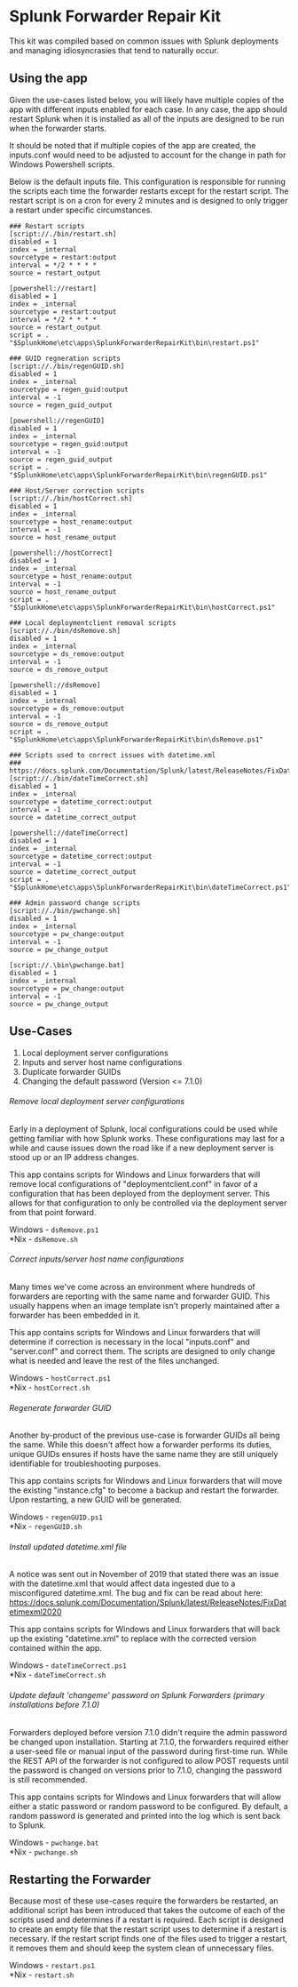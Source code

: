 # Splunk Forwarder Repair Kit
This kit was compiled based on common issues with Splunk deployments and managing idiosyncrasies that tend to naturally occur.

## Using the app
Given the use-cases listed below, you will likely have multiple copies of the app with different inputs enabled for each case. In any case, the app should restart Splunk when it is installed as all of the inputs are designed to be run when the forwarder starts.

It should be noted that if multiple copies of the app are created, the inputs.conf would need to be adjusted to account for the change in path for Windows Powershell scripts.

Below is the default inputs file. This configuration is responsible for running the scripts each time the forwarder restarts except for the restart script. The restart script is on a cron for every 2 minutes and is designed to only trigger a restart under specific circumstances.

```
### Restart scripts
[script://./bin/restart.sh]
disabled = 1
index = _internal
sourcetype = restart:output
interval = */2 * * * *
source = restart_output

[powershell://restart]
disabled = 1
index = _internal
sourcetype = restart:output
interval = */2 * * * *
source = restart_output
script = . "$SplunkHome\etc\apps\SplunkForwarderRepairKit\bin\restart.ps1"

### GUID regneration scripts
[script://./bin/regenGUID.sh]
disabled = 1
index = _internal
sourcetype = regen_guid:output
interval = -1
source = regen_guid_output

[powershell://regenGUID]
disabled = 1
index = _internal
sourcetype = regen_guid:output
interval = -1
source = regen_guid_output
script = . "$SplunkHome\etc\apps\SplunkForwarderRepairKit\bin\regenGUID.ps1"

### Host/Server correction scripts
[script://./bin/hostCorrect.sh]
disabled = 1
index = _internal
sourcetype = host_rename:output
interval = -1
source = host_rename_output

[powershell://hostCorrect]
disabled = 1
index = _internal
sourcetype = host_rename:output
interval = -1
source = host_rename_output
script = . "$SplunkHome\etc\apps\SplunkForwarderRepairKit\bin\hostCorrect.ps1"

### Local deploymentclient removal scripts
[script://./bin/dsRemove.sh]
disabled = 1
index = _internal
sourcetype = ds_remove:output
interval = -1
source = ds_remove_output

[powershell://dsRemove]
disabled = 1
index = _internal
sourcetype = ds_remove:output
interval = -1
source = ds_remove_output
script = . "$SplunkHome\etc\apps\SplunkForwarderRepairKit\bin\dsRemove.ps1"

### Scripts used to correct issues with datetime.xml
### https://docs.splunk.com/Documentation/Splunk/latest/ReleaseNotes/FixDatetimexml2020
[script://./bin/dateTimeCorrect.sh]
disabled = 1
index = _internal
sourcetype = datetime_correct:output
interval = -1
source = datetime_correct_output

[powershell://dateTimeCorrect]
disabled = 1
index = _internal
sourcetype = datetime_correct:output
interval = -1
source = datetime_correct_output
script = . "$SplunkHome\etc\apps\SplunkForwarderRepairKit\bin\dateTimeCorrect.ps1"

### Admin password change scripts
[script://./bin/pwchange.sh]
disabled = 1
index = _internal
sourcetype = pw_change:output
interval = -1
source = pw_change_output

[script://.\bin\pwchange.bat]
disabled = 1
index = _internal
sourcetype = pw_change:output
interval = -1
source = pw_change_output
```

## Use-Cases
1. Local deployment server configurations
2. Inputs and server host name configurations
3. Duplicate forwarder GUIDs
4. Changing the default password (Version <= 7.1.0)

###### Remove local deployment server configurations
Early in a deployment of Splunk, local configurations could be used while getting familiar with how Splunk works. These configurations may last for a while and cause issues down the road like if a new deployment server is stood up or an IP address changes.

This app contains scripts for Windows and Linux forwarders that will remove local configurations of "deploymentclient.conf" in favor of a configuration that has been deployed from the deployment server. This allows for that configuration to only be controlled via the deployment server from that point forward.

Windows - `dsRemove.ps1`\
\*Nix - `dsRemove.sh`

###### Correct inputs/server host name configurations
Many times we've come across an environment where hundreds of forwarders are reporting with the same name and forwarder GUID. This usually happens when an image template isn't properly maintained after a forwarder has been embedded in it.

This app contains scripts for Windows and Linux forwarders that will determine if correction is necessary in the local "inputs.conf" and "server.conf" and correct them. The scripts are designed to only change what is needed and leave the rest of the files unchanged.

Windows - `hostCorrect.ps1`\
\*Nix - `hostCorrect.sh`

###### Regenerate forwarder GUID
Another by-product of the previous use-case is forwarder GUIDs all being the same. While this doesn't affect how a forwarder performs its duties, unique GUIDs ensures if hosts have the same name they are still uniquely identifiable for troubleshooting purposes.

This app contains scripts for Windows and Linux forwarders that will move the existing "instance.cfg" to become a backup and restart the forwarder. Upon restarting, a new GUID will be generated.

Windows - `regenGUID.ps1`\
\*Nix - `regenGUID.sh`

###### Install updated datetime.xml file
A notice was sent out in November of 2019 that stated there was an issue with the datetime.xml that would affect data ingested due to a misconfigured datetime.xml. The bug and fix can be read about here: https://docs.splunk.com/Documentation/Splunk/latest/ReleaseNotes/FixDatetimexml2020

This app contains scripts for Windows and Linux forwarders that will back up the existing "datetime.xml" to replace with the corrected version contained within the app. 

Windows - `dateTimeCorrect.ps1`\
\*Nix - `dateTimeCorrect.sh`

###### Update default 'changeme' password on Splunk Forwarders (primary installations before 7.1.0)
Forwarders deployed before version 7.1.0 didn't require the admin password be changed upon installation. Starting at 7.1.0, the forwarders required either a user-seed file or manual input of the password during first-time run. While the REST API of the forwarder is not configured to allow POST requests until the password is changed on versions prior to 7.1.0, changing the password is still recommended.

This app contains scripts for Windows and Linux forwarders that will allow either a static password or random password to be configured. By default, a random password is generated and printed into the log which is sent back to Splunk.

Windows - `pwchange.bat`\
\*Nix - `pwchange.sh`

## Restarting the Forwarder
Because most of these use-cases require the forwarders be restarted, an additional script has been introduced that takes the outcome of each of the scripts used and determines if a restart is required. Each script is designed to create an empty file that the restart script uses to determine if a restart is necessary. If the restart script finds one of the files used to trigger a restart, it removes them and should keep the system clean of unnecessary files.

Windows - `restart.ps1`\
\*Nix - `restart.sh`
